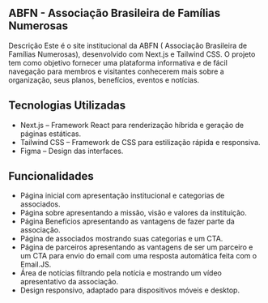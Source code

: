 ## ABFN - Associação Brasileira de Famílias Numerosas 

Descrição
Este é o site institucional da ABFN ( Associação Brasileira de Famílias Numerosas), 
desenvolvido com Next.js e Tailwind CSS. O projeto tem como objetivo fornecer uma plataforma informativa e de fácil navegação para membros e visitantes conhecerem mais sobre a organização, seus planos, benefícios, eventos e notícias.

## Tecnologias Utilizadas

- Next.js – Framework React para renderização híbrida e geração de páginas estáticas.
- Tailwind CSS – Framework de CSS para estilização rápida e responsiva.
- Figma – Design das interfaces.

## Funcionalidades

- Página inicial com apresentação institucional e categorias de associados.
- Página sobre apresentando a missão, visão e valores da instituição.
- Página Benefícios apresentando as vantagens de fazer parte da associação.
- Página de associados mostrando suas categorias e um CTA.
- Página de parceiros apresentando as vantagens de ser um parceiro e um CTA para envio do email com uma resposta automática feita com o Email.JS.
- Área de notícias filtrando pela notícia e mostrando um vídeo apresentativo da associação.
- Design responsivo, adaptado para dispositivos móveis e desktop.

